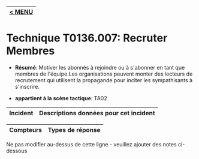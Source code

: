 |[< MENU](../../README.md)|
|---|
# Technique T0136.007: Recruter Membres

* **Résumé**: Motiver les abonnés à rejoindre ou à s'abonner en tant que membres de l'équipe.Les organisations peuvent monter des lecteurs de recrutement qui utilisent la propagande pour inciter les sympathisants à s'inscrire.

* **appartient à la scène tactique**: TA02


|Incident |Descriptions données pour cet incident |
|-------- |-------------------- |



|Compteurs |Types de réponse |
|-------- |-------------- |


Ne pas modifier au-dessus de cette ligne - veuillez ajouter des notes ci-dessous